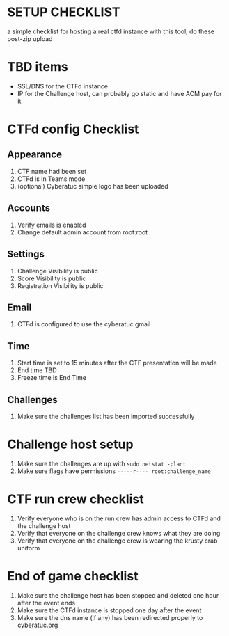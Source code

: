 # SETUP CHECKLIST
a simple checklist for hosting a real ctfd instance with this tool, do these post-zip upload

# TBD items
* SSL/DNS for the CTFd instance
* IP for the Challenge host, can probably go static and have ACM pay for it

# CTFd config Checklist
## Appearance
1. CTF name had been set
2. CTFd is in Teams mode
3. (optional) Cyberatuc simple logo has been uploaded

## Accounts
1. Verify emails is enabled
2. Change default admin account from root:root

## Settings
1. Challenge Visibility is public
2. Score Visibility is public
3. Registration Visibility is public

## Email
1. CTFd is configured to use the cyberatuc gmail

## Time
1. Start time is set to 15 minutes after the CTF presentation will be made
2. End time TBD
3. Freeze time is End Time

## Challenges
1. Make sure the challenges list has been imported successfully

# Challenge host setup
1. Make sure the challenges are up with `sudo netstat -plant`
2. Make sure flags have permissions `-----r---- root:challenge_name`

# CTF run crew checklist
1. Verify everyone who is on the run crew has admin access to CTFd and the challenge host
2. Verify that everyone on the challenge crew knows what they are doing
3. Verify that everyone on the challenge crew is wearing the krusty crab uniform

# End of game checklist
1. Make sure the challenge host has been stopped and deleted one hour after the event ends
2. Make sure the CTFd instance is stopped one day after the event
3. Make sure the dns name (if any) has been redirected properly to cyberatuc.org
